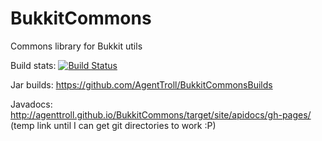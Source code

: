 BukkitCommons
=============

Commons library for Bukkit utils

Build stats:
[![Build Status](https://travis-ci.org/AgentTroll/BukkitCommons.svg?branch=master)](https://travis-ci.org/AgentTroll/BukkitCommons)

Jar builds: https://github.com/AgentTroll/BukkitCommonsBuilds

Javadocs: http://agenttroll.github.io/BukkitCommons/target/site/apidocs/gh-pages/ (temp link until I can get git directories to work :P)
